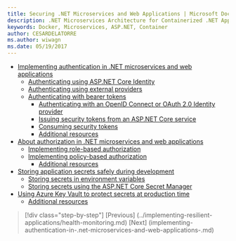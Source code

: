 ```yaml
---
title: Securing .NET Microservices and Web Applications | Microsoft Docs 
description: .NET Microservices Architecture for Containerized .NET Applications | Securing .NET Microservices and Web Applications
keywords: Docker, Microservices, ASP.NET, Container
author: CESARDELATORRE
ms.author: wiwagn
ms.date: 05/19/2017
---
```

-   [Implementing authentication in .NET microservices and web applications ](#implementing-authentication-in-.net-microservices-and-web-applications)
    -   [Authenticating using ASP.NET Core Identity](#authenticating-using-asp.net-core-identity)
    -   [Authenticating using external providers](#authenticating-using-external-providers)
    -   [Authenticating with bearer tokens](#authenticating-with-bearer-tokens)
        -   [Authenticating with an OpenID Connect or OAuth 2.0 Identity provider](#authenticating-with-an-openid-connect-or-oauth-2.0-identity-provider)
        -   [Issuing security tokens from an ASP.NET Core service](#issuing-security-tokens-from-an-asp.net-core-service)
        -   [Consuming security tokens](#consuming-security-tokens)
        -   [Additional resources](#additional-resources)
-   [About authorization in .NET microservices and web applications](#about-authorization-in-.net-microservices-and-web-applications)
    -   [Implementing role-based authorization](#implementing-role-based-authorization)
    -   [Implementing policy-based authorization](#implementing-policy-based-authorization)
        -   [Additional resources](#additional-resources-1)
-   [Storing application secrets safely during development](#storing-application-secrets-safely-during-development)
    -   [Storing secrets in environment variables](#storing-secrets-in-environment-variables)
    -   [Storing secrets using the ASP.NET Core Secret Manager](#storing-secrets-using-the-asp.net-core-secret-manager)
-   [Using Azure Key Vault to protect secrets at production time](#using-azure-key-vault-to-protect-secrets-at-production-time)
    -   [Additional resources](#additional-resources-2)



>[!div class="step-by-step"]
[Previous] (../implementing-resilient-applications/health-monitoring.md)
[Next] (implementing-authentication-in-.net-microservices-and-web-applications-.md)
